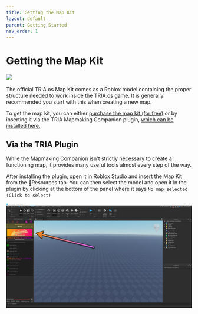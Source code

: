 ```yaml
---
title: Getting the Map Kit
layout: default
parent: Getting Started
nav_order: 1
---
```

# Getting the Map Kit
![](../../assets/images/map_kit.png)

The official TRIA.os Map Kit comes as a Roblox model containing the proper structure needed to work inside the TRIA.os game. It is generally recommended you start with this when creating a new map.

To get the map kit, you can either [purchase the map kit (for free)](https://create.roblox.com/store/asset/93671903447129/TRIAos-Map-Making-Kit) or by inserting it via the TRIA Mapmaking Companion plugin, [which can be installed here.](https://create.roblox.com/store/asset/13782566472/TRIAos-Mapmaking-Companion)

## Via the TRIA Plugin

While the Mapmaking Companion isn't strictly necessary to create a functioning map, it provides many useful tools almost every step of the way.

After installing the plugin, open it in Roblox Studio and insert the Map Kit from the 🧩Resources tab. You can then select the model and open it in the plugin by clicking at the bottom of the panel where it says `No map selected (Click to select)`

![](../../assets/images/plugin_kit.jpg)
